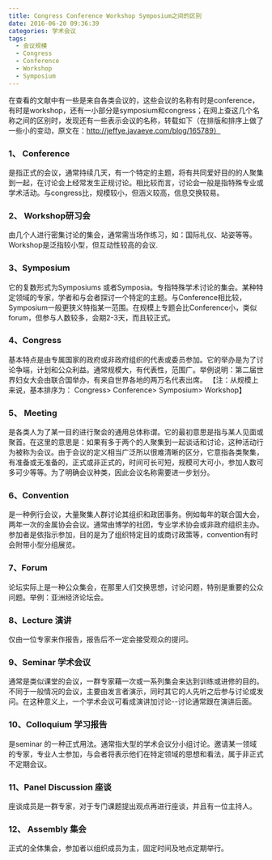 ```yaml
---
title: Congress Conference Workshop Symposium之间的区别
date: 2016-06-20 09:36:39
categories: 学术会议
tags: 
  - 会议规模
  - Congress
  - Conference
  - Workshop
  - Symposium
---
```


在查看的文献中有一些是来自各类会议的，这些会议的名称有时是conference，有时是workshop，还有一小部分是symposium和congress；在网上查这几个名称之间的区别时，发现还有一些表示会议的名称，转载如下（在排版和排序上做了一些小的变动，原文在：http://jeffye.javaeye.com/blog/165789）

<!--more-->
### 1、 Conference
是指正式的会议，通常持续几天，有一个特定的主题，将有共同爱好目的的人聚集到一起，在讨论会上经常发生正规讨论。相比较而言，讨论会一般是指特殊专业或学术活动。与congress比，规模较小，但涵义较高，信息交换较易。

### 2、 Workshop研习会
由几个人进行密集讨论的集会，通常需当场作练习，如：国际礼仪、站姿等等。 Workshop是泛指较小型，但互动性较高的会议.

### 3、Symposium
它的复数形式为Symposiums 或者Symposia。专指特殊学术讨论的集会。某种特定领域的专家，学者和与会者探讨一个特定的主题。与Conference相比较，Symposium一般更狭义特指某一范围。在规模上专题会比Conference小，类似forum，但参与人数较多，会期2-3天，而且较正式。

### 4、Congress
基本特点是由专属国家的政府或非政府组织的代表或委员参加。它的举办是为了讨论争端，计划和公众利益。通常规模大，有代表性，范围广。举例说明：第二届世界妇女大会由联合国举办，有来自世界各地的两万名代表出席。
【注：从规模上来说，基本排序为： Congress> Conference> Symposium> Workshop】

### 5、 Meeting
是各类人为了某一目的进行聚会的通用总体称谓。它的最初意思是指与某人见面或聚首。在这里的意思是：如果有多于两个的人聚集到一起谈话和讨论，这种活动行为被称为会议。由于会议的定义相当广泛所以很难清晰的区分，它意指各类聚集，有准备或无准备的，正式或非正式的，时间可长可短，规模可大可小，参加人数可多可少等等。为了明确会议种类，因此会议名称需要进一步划分。

### 6、Convention
是一种例行会议，大量聚集人群讨论其组织和政团事务。例如每年的联合国大会，两年一次的金属协会会议。通常由博学的社团，专业学术协会或非政府组织主办。参加者是依指示参加，目的是为了组织特定目的或商讨政策等，convention有时会附带小型分组展览。

### 7、Forum
论坛实际上是一种公众集会，在那里人们交换思想，讨论问题，特别是重要的公众问题。举例：亚洲经济论坛会。

### 8、Lecture 演讲
仅由一位专家来作报告，报告后不一定会接受观众的提问。

### 9、Seminar 学术会议
通常是类似课堂的会议，一群专家藉一次或一系列集会来达到训练或进修的目的。不同于一般情况的会议，主要由发言者演示，同时其它的人先听之后参与讨论或发问。在这种意义上，一个学术会议可看成演讲加讨论--讨论通常跟在演讲后面。

### 10、Colloquium 学习报告
是seminar 的一种正式用法。通常指大型的学术会议分小组讨论。邀请某一领域的专家，专业人士参加，与会者将表示他们在特定领域的思想和看法，属于非正式不定期会议。

### 11、Panel Discussion 座谈
座谈成员是一群专家，对于专门课题提出观点再进行座谈，并且有一位主持人。

### 12、 Assembly 集会
正式的全体集会，参加者以组织成员为主，固定时间及地点定期举行。
